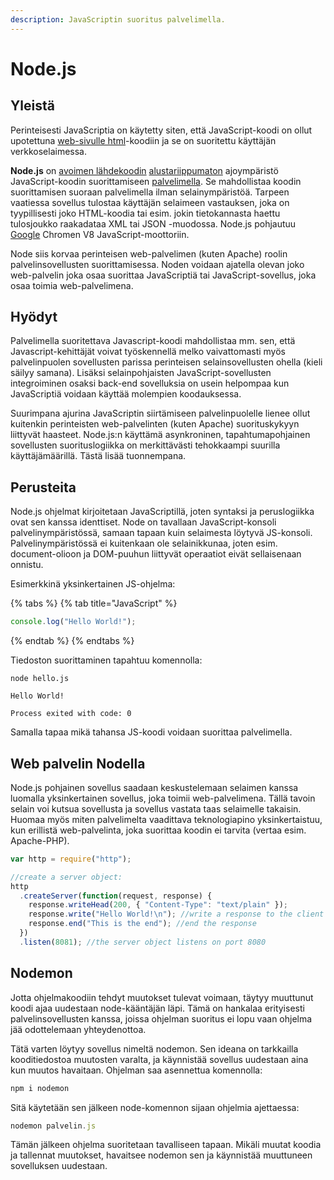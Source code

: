 ```yaml
---
description: JavaScriptin suoritus palvelimella.
---
```


# Node.js

## Yleistä

Perinteisesti JavaScriptia on käytetty siten, että JavaScript-koodi on ollut upotettuna [web-sivulle html](https://fi.wikipedia.org/wiki/Html)-koodiin ja se on suoritettu käyttäjän verkkoselaimessa. 

**Node.js** on [avoimen lähdekoodin](https://fi.wikipedia.org/wiki/Avoin_l%C3%A4hdekoodi) [alustariippumaton](https://fi.wikipedia.org/wiki/Alustariippumaton) ajoympäristö JavaScript-koodin suorittamiseen [palvelimella](https://fi.wikipedia.org/wiki/Palvelin). Se mahdollistaa koodin suorittamisen suoraan palvelimella ilman selainympäristöä. Tarpeen vaatiessa sovellus tulostaa käyttäjän selaimeen vastauksen, joka on tyypillisesti joko HTML-koodia tai esim. jokin tietokannasta haettu tulosjoukko raakadataa XML tai JSON -muodossa. Node.js pohjautuu [Google](https://fi.wikipedia.org/wiki/Google) Chromen V8 JavaScript-moottoriin. 

Node siis korvaa perinteisen web-palvelimen \(kuten Apache\) roolin palvelinsovellusten suorittamisessa. Noden voidaan ajatella olevan joko web-palvelin joka osaa suorittaa JavaScriptiä tai JavaScript-sovellus, joka osaa toimia web-palvelimena.

## Hyödyt

Palvelimella suoritettava Javascript-koodi mahdollistaa mm. sen, että Javascript-kehittäjät voivat työskennellä melko vaivattomasti myös palvelinpuolen sovellusten parissa perinteisen selainsovellusten ohella \(kieli säilyy samana\). Lisäksi selainpohjaisten JavaScript-sovellusten integroiminen osaksi back-end sovelluksia on usein helpompaa kun JavaScriptiä voidaan käyttää molempien koodauksessa.

Suurimpana ajurina JavaScriptin siirtämiseen palvelinpuolelle lienee ollut kuitenkin perinteisten web-palvelinten \(kuten Apache\) suorituskykyyn liittyvät haasteet. Node.js:n käyttämä asynkroninen, tapahtumapohjainen sovellusten suorituslogiikka on merkittävästi tehokkaampi suurilla käyttäjämäärillä.  Tästä lisää tuonnempana.

## Perusteita

Node.js ohjelmat kirjoitetaan JavaScriptillä, joten syntaksi ja peruslogiikka ovat sen kanssa identtiset. Node on tavallaan JavaScript-konsoli palvelinympäristössä, samaan tapaan kuin selaimesta löytyvä JS-konsoli. Palvelinympäristössä ei kuitenkaan ole selainikkunaa, joten esim. document-olioon ja DOM-puuhun liittyvät operaatiot eivät sellaisenaan onnistu.

Esimerkkinä yksinkertainen JS-ohjelma:

{% tabs %}
{% tab title="JavaScript" %}
```javascript
console.log("Hello World!");
```
{% endtab %}
{% endtabs %}

Tiedoston suorittaminen tapahtuu komennolla:

`node hello.js`

```text
Hello World!

Process exited with code: 0
```

Samalla tapaa mikä tahansa JS-koodi voidaan suorittaa palvelimella.

## Web palvelin Nodella

Node.js pohjainen sovellus saadaan keskustelemaan selaimen kanssa luomalla yksinkertainen sovellus, joka toimii web-palvelimena. Tällä tavoin selain voi kutsua sovellusta ja sovellus vastata taas selaimelle takaisin. Huomaa myös miten palvelimelta vaadittava teknologiapino yksinkertaistuu, kun erillistä web-palvelinta, joka suorittaa koodin ei tarvita \(vertaa esim. Apache-PHP\).

```javascript
var http = require("http");

//create a server object:
http
  .createServer(function(request, response) {
    response.writeHead(200, { "Content-Type": "text/plain" });
    response.write("Hello World!\n"); //write a response to the client
    response.end("This is the end"); //end the response
  })
  .listen(8081); //the server object listens on port 8080
```

## Nodemon

Jotta ohjelmakoodiin tehdyt muutokset tulevat voimaan, täytyy muuttunut koodi ajaa uudestaan node-kääntäjän läpi. Tämä on hankalaa erityisesti palvelinsovellusten kanssa, joissa ohjelman suoritus ei lopu vaan ohjelma jää odottelemaan yhteydenottoa.

Tätä varten löytyy sovellus nimeltä nodemon. Sen ideana on tarkkailla kooditiedostoa muutosten varalta, ja käynnistää sovellus uudestaan aina kun muutos havaitaan. Ohjelman saa asennettua komennolla:

```javascript
npm i nodemon
```

Sitä käytetään sen jälkeen node-komennon sijaan ohjelmia ajettaessa:

```javascript
nodemon palvelin.js
```

Tämän jälkeen ohjelma suoritetaan tavalliseen tapaan. Mikäli muutat koodia ja tallennat muutokset, havaitsee nodemon sen ja käynnistää muuttuneen sovelluksen uudestaan.



